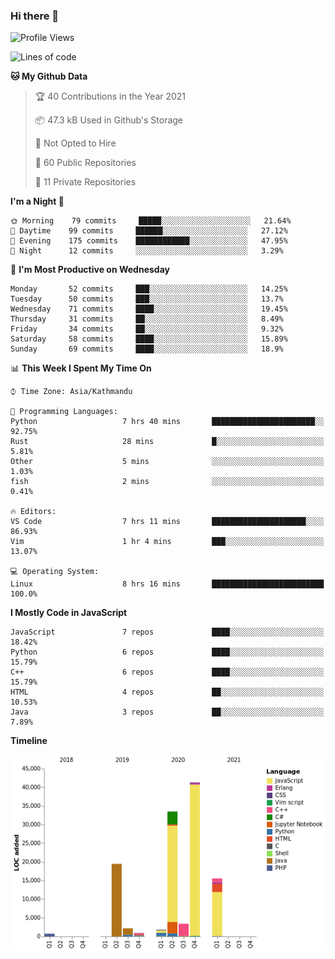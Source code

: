 ### Hi there 👋


<!--START_SECTION:waka-->
![Profile Views](http://img.shields.io/badge/Profile%20Views-0-blue)

![Lines of code](https://img.shields.io/badge/From%20Hello%20World%20I%27ve%20Written-119017%20lines%20of%20code-blue)

**🐱 My Github Data** 

> 🏆 40 Contributions in the Year 2021
 > 
> 📦 47.3 kB Used in Github's Storage 
 > 
> 🚫 Not Opted to Hire
 > 
> 📜 60 Public Repositories 
 > 
> 🔑 11 Private Repositories  
 > 
**I'm a Night 🦉** 

```text
🌞 Morning    79 commits     █████░░░░░░░░░░░░░░░░░░░░   21.64% 
🌆 Daytime    99 commits     ██████░░░░░░░░░░░░░░░░░░░   27.12% 
🌃 Evening    175 commits    ████████████░░░░░░░░░░░░░   47.95% 
🌙 Night      12 commits     ░░░░░░░░░░░░░░░░░░░░░░░░░   3.29%

```
📅 **I'm Most Productive on Wednesday** 

```text
Monday       52 commits     ███░░░░░░░░░░░░░░░░░░░░░░   14.25% 
Tuesday      50 commits     ███░░░░░░░░░░░░░░░░░░░░░░   13.7% 
Wednesday    71 commits     ████░░░░░░░░░░░░░░░░░░░░░   19.45% 
Thursday     31 commits     ██░░░░░░░░░░░░░░░░░░░░░░░   8.49% 
Friday       34 commits     ██░░░░░░░░░░░░░░░░░░░░░░░   9.32% 
Saturday     58 commits     ████░░░░░░░░░░░░░░░░░░░░░   15.89% 
Sunday       69 commits     ████░░░░░░░░░░░░░░░░░░░░░   18.9%

```


📊 **This Week I Spent My Time On** 

```text
⌚︎ Time Zone: Asia/Kathmandu

💬 Programming Languages: 
Python                   7 hrs 40 mins       ███████████████████████░░   92.75% 
Rust                     28 mins             █░░░░░░░░░░░░░░░░░░░░░░░░   5.81% 
Other                    5 mins              ░░░░░░░░░░░░░░░░░░░░░░░░░   1.03% 
fish                     2 mins              ░░░░░░░░░░░░░░░░░░░░░░░░░   0.41%

🔥 Editors: 
VS Code                  7 hrs 11 mins       █████████████████████░░░░   86.93% 
Vim                      1 hr 4 mins         ███░░░░░░░░░░░░░░░░░░░░░░   13.07%

💻 Operating System: 
Linux                    8 hrs 16 mins       █████████████████████████   100.0%

```

**I Mostly Code in JavaScript** 

```text
JavaScript               7 repos             ████░░░░░░░░░░░░░░░░░░░░░   18.42% 
Python                   6 repos             ████░░░░░░░░░░░░░░░░░░░░░   15.79% 
C++                      6 repos             ████░░░░░░░░░░░░░░░░░░░░░   15.79% 
HTML                     4 repos             ██░░░░░░░░░░░░░░░░░░░░░░░   10.53% 
Java                     3 repos             ██░░░░░░░░░░░░░░░░░░░░░░░   7.89%

```


**Timeline**

![Chart not found](https://raw.githubusercontent.com/voidash/voidash/main/charts/bar_graph.png) 


<!--END_SECTION:waka-->


<!--
**voidash/voidash** is a ✨ _special_ ✨ repository because its `README.md` (this file) appears on your GitHub profile.

Here are some ideas to get you started:

- 🔭 I’m currently working on ...
- 🌱 I’m currently learning ...
- 👯 I’m looking to collaborate on ...
- 🤔 I’m looking for help with ...
- 💬 Ask me about ...
- 📫 How to reach me: ...
- 😄 Pronouns: ...
- ⚡ Fun fact: ...
-->

